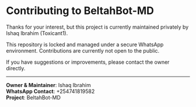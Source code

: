 # Contributing to BeltahBot-MD

Thanks for your interest, but this project is currently maintained privately by Ishaq Ibrahim (Toxicant1).

This repository is locked and managed under a secure WhatsApp environment. Contributions are currently not open to the public.

If you have suggestions or improvements, please contact the owner directly.

---

**Owner & Maintainer**: Ishaq Ibrahim  
**WhatsApp Contact**: +254741819582  
**Project**: BeltahBot-MD

